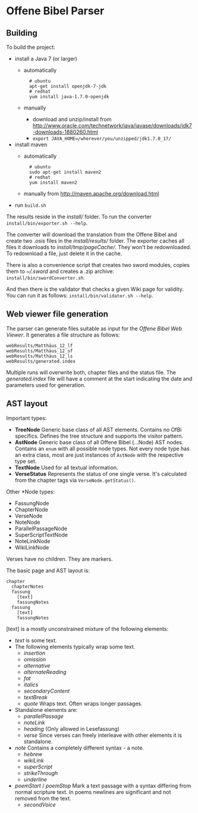 Offene Bibel Parser
===================

Building
--------
To build the project:

- install a Java 7 (or larger)
    - automatically

            # ubuntu
            apt-get install openjdk-7-jdk
            # redhat
            yum install java-1.7.0-openjdk

    - manually
        - download and unzip/install from <http://www.oracle.com/technetwork/java/javase/downloads/jdk7-downloads-1880260.html>
        - `export JAVA_HOME=/wherever/you/unzipped/jdk1.7.0_17/`
- install maven
    - automatically

            # ubuntu
            sudo apt-get install maven2
            # redhat
            yum install maven2

    - manually from <http://maven.apache.org/download.html>
- run `build.sh`

The results reside in the *install/* folder.
To run the converter `install/bin/exporter.sh --help`.

The converter will download the translation from the Offene Bibel and create two *.osis* files in the *install/results/* folder.
The exporter caches all files it downloads to *install/tmp/pageCache/*. They won't be redownloaded. To redownload a file, just delete it in the cache.

There is also a convenience script that creates two sword modules, copies them to *~/.sword* and creates a .zip archive: `install/bin/swordConverter.sh`.

And then there is the validator that checks a given Wiki page for validity.
You can run it as follows: `install/bin/validator.sh --help`.

Web viewer file generation
--------------------------
The parser can generate files suitable as input for the *Offene Bibel Web Viewer*. It generates a file structure as follows:

    webResults/Matthäus_12_lf
    webResults/Matthäus_12_sf
    webResults/Matthäus_12_ls
    webResults/generated.index

Multiple runs will overwrite both, chapter files and the status file. The *generated.index* file will have a comment at the start indicating the date and parameters used for generation.

AST layout
----------

Important types:
- **TreeNode**
  Generic base class of all AST elements. Contains no OfBi specifics. Defines the tree structure
  and supports the visitor pattern.
- **AstNode**
  Generic base class of all Offene Bibel (...Node) AST nodes. Contains an `enum` with all
  possible node types. Not every node type has an extra class, most are just instances of
  `AstNode` with the respective type set.
- **TextNode**
  Used for all textual information.
- **VerseStatus**
  Represents the status of one single verse. It's calculated from the chapter tags via
  `VerseNode.getStatus()`.

Other \*Node types:
- FassungNode
- ChapterNode
- VerseNode
- NoteNode
- ParallelPassageNode
- SuperScriptTextNode
- NoteLinkNode
- WikiLinkNode

Verses have no children. They are markers.

The basic page and AST layout is:

    chapter
      chapterNotes
      fassung
        [text]
        fassungNotes
      fassung
        [text]
        fassungNotes

[text] is a mostly unconstrained mixture of the following elements:
- *text* is some text.
- The following elements typically wrap some text.
    - *insertion*
    - *omission*
    - *alternative*
    - *alternateReading*
    - *fat*
    - *italics*
    - *secondaryContent*
    - *textBreak*
    - *quote* Wraps text. Often wraps longer passages.
- Standalone elements are:
    - *parallelPassage*
    - *noteLink*
    - *heading* (Only allowed in Lesefassung)
    - *verse* Since verses can freely interleave with other elements it is standalone.
- *note* Contains a completely different syntax - a note.
    - *hebrew*
    - *wikiLink*
    - *superScript*
    - *strikeThrough*
    - *underline*
- *poemStart* / *poemStop* Mark a text passage with a syntax differing from normal scripture text.
  In poems newlines are significant and not removed from the text.
    - *secondVoice*

